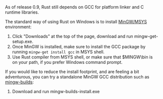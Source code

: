 As of release 0.9, Rust still depends on GCC for platform linker and C runtime libraries.

The standard way of using Rust on Windows is to install [MinGW/MSYS](http://www.mingw.org/) environment:

1. Click "Downloads" at the top of the page, download and run mingw-get-setup.exe.
2. Once MinGW is installed, make sure to install the GCC package by running `mingw-get install gcc` in MSYS shell.
3. Use Rust compiler from MSYS shell, or make sure that $MINGW\bin is on your path, if you prefer Windows command prompt.


If you would like to reduce the install footprint, and are feeling a bit adventurous, you can try a standalone MinGW GCC distribution such as [mingw-builds](http://sourceforge.net/projects/mingwbuilds/):

1. Download and run mingw-builds-install.exe